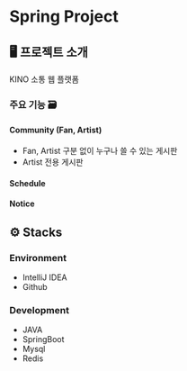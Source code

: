 # Spring Project

## 🖥️ 프로젝트 소개
KINO 소통 웹 플랫폼
### 주요 기능 🗃️

#### Community (Fan, Artist)
+ Fan, Artist 구분 없이 누구나 쓸 수 있는 게시판
+ Artist 전용 게시판
#### Schedule
####  Notice


## ⚙️ Stacks
### Environment
+ IntelliJ IDEA
+ Github
### Development
+ JAVA
+ SpringBoot
+ Mysql
+ Redis

